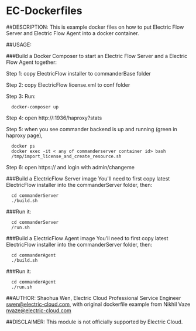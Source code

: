 # EC-Dockerfiles
##DESCRIPTION:
This is example docker files on how to put Electric Flow Server and Electric Flow Agent into a docker container.

##USAGE:

###Build a Docker Composer to start an Electric Flow Server and a Electric Flow Agent together:

Step 1: copy ElectricFlow installer to commanderBase folder

Step 2: copy ElectricFlow license.xml to conf folder

Step 3: Run:

```
  docker-composer up
```

Step 4: open http://<you docker machine ip>:1936/haproxy?stats

Step 5: when you see commander backend is up and running (green in haproxy page), 
```
  docker ps
  docker exec -it < any of commanderserver container id> bash
  /tmp/import_license_and_create_resource.sh
```

Step 6: open https://<you docker machine ip> and login with admin/changeme

###Build a ElectricFlow Server image
You'll need to first copy latest ElectricFlow installer into the commanderServer folder, then:
```
  cd commanderServer
  ./build.sh
```
###Run it:
```
  cd commanderServer
  /run.sh
```

###Build a ElectricFlow Agent image
You'll need to first copy latest ElectricFlow installer into the commanderServer folder, then:
```
  cd commanderAgent
  ./build.sh
```
###Run it:
```
  cd commanderAgent
  ./run.sh
```

##AUTHOR:
Shaohua Wen, Electric Cloud Professional Service Engineer swen@electric-cloud.com, with original dockerfile example from Nikhil Vaze <nvaze@electric-cloud.com>


##DISCLAIMER:
This module is not officially supported by Electric Cloud.
